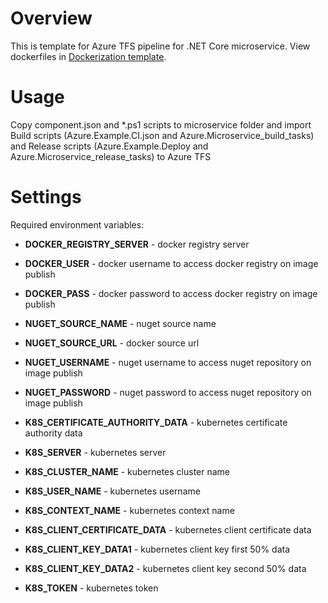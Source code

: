 # Overview

This is template for Azure TFS pipeline for .NET Core microservice. View dockerfiles in [Dockerization template](https://github.com/pip-templates/pip-templates-microservice-dockerization).

# Usage

Copy component.json and *.ps1 scripts to microservice folder and import Build scripts (Azure.Example.CI.json and Azure.Microservice_build_tasks) and Release scripts (Azure.Example.Deploy and Azure.Microservice_release_tasks) to Azure TFS

# Settings

Required environment variables:
* **DOCKER_REGISTRY_SERVER** - docker registry server
* **DOCKER_USER** - docker username to access docker registry on image publish
* **DOCKER_PASS** - docker password to access docker registry on image publish


* **NUGET_SOURCE_NAME** - nuget source name
* **NUGET_SOURCE_URL** - docker source url
* **NUGET_USERNAME** - nuget username to access nuget repository on image publish
* **NUGET_PASSWORD** - nuget password to access nuget repository on image publish


* **K8S_CERTIFICATE_AUTHORITY_DATA** - kubernetes certificate authority data
* **K8S_SERVER** - kubernetes server
* **K8S_CLUSTER_NAME** - kubernetes cluster name
* **K8S_USER_NAME** - kubernetes username
* **K8S_CONTEXT_NAME** - kubernetes context name
* **K8S_CLIENT_CERTIFICATE_DATA** - kubernetes client certificate data
* **K8S_CLIENT_KEY_DATA1** - kubernetes client key first 50% data
* **K8S_CLIENT_KEY_DATA2** - kubernetes client key second 50% data
* **K8S_TOKEN** - kubernetes token
